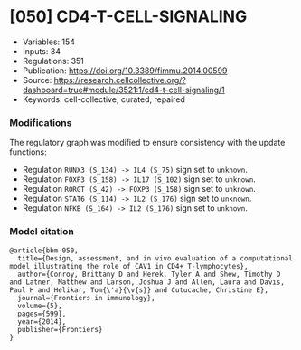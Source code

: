 # \[050\] CD4-T-CELL-SIGNALING

 - Variables: 154
 - Inputs: 34
 - Regulations: 351
 - Publication: https://doi.org/10.3389/fimmu.2014.00599
 - Source: https://research.cellcollective.org/?dashboard=true#module/3521:1/cd4-t-cell-signaling/1
 - Keywords: cell-collective, curated, repaired


### Modifications

The regulatory graph was modified to ensure consistency with the update functions: 

 - Regulation `RUNX3 (S_134) -> IL4 (S_75)` sign set to `unknown`.
 - Regulation `FOXP3 (S_158) -> IL17 (S_102)` sign set to `unknown`.
 - Regulation `RORGT (S_42) -> FOXP3 (S_158)` sign set to `unknown`.
 - Regulation `STAT6 (S_114) -> IL2 (S_176)` sign set to `unknown`.
 - Regulation `NFKB (S_164) -> IL2 (S_176)` sign set to `unknown`.


### Model citation

```
@article{bbm-050,
  title={Design, assessment, and in vivo evaluation of a computational model illustrating the role of CAV1 in CD4+ T-lymphocytes},
  author={Conroy, Brittany D and Herek, Tyler A and Shew, Timothy D and Latner, Matthew and Larson, Joshua J and Allen, Laura and Davis, Paul H and Helikar, Tom{\'a}{\v{s}} and Cutucache, Christine E},
  journal={Frontiers in immunology},
  volume={5},
  pages={599},
  year={2014},
  publisher={Frontiers}
}
```

